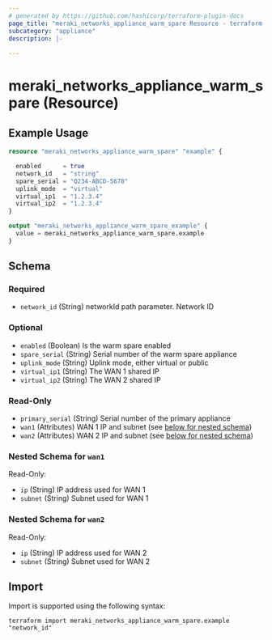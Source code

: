 ```yaml
---
# generated by https://github.com/hashicorp/terraform-plugin-docs
page_title: "meraki_networks_appliance_warm_spare Resource - terraform-provider-meraki"
subcategory: "appliance"
description: |-
  
---
```


# meraki_networks_appliance_warm_spare (Resource)



## Example Usage

```terraform
resource "meraki_networks_appliance_warm_spare" "example" {

  enabled      = true
  network_id   = "string"
  spare_serial = "Q234-ABCD-5678"
  uplink_mode  = "virtual"
  virtual_ip1  = "1.2.3.4"
  virtual_ip2  = "1.2.3.4"
}

output "meraki_networks_appliance_warm_spare_example" {
  value = meraki_networks_appliance_warm_spare.example
}
```

<!-- schema generated by tfplugindocs -->
## Schema

### Required

- `network_id` (String) networkId path parameter. Network ID

### Optional

- `enabled` (Boolean) Is the warm spare enabled
- `spare_serial` (String) Serial number of the warm spare appliance
- `uplink_mode` (String) Uplink mode, either virtual or public
- `virtual_ip1` (String) The WAN 1 shared IP
- `virtual_ip2` (String) The WAN 2 shared IP

### Read-Only

- `primary_serial` (String) Serial number of the primary appliance
- `wan1` (Attributes) WAN 1 IP and subnet (see [below for nested schema](#nestedatt--wan1))
- `wan2` (Attributes) WAN 2 IP and subnet (see [below for nested schema](#nestedatt--wan2))

<a id="nestedatt--wan1"></a>
### Nested Schema for `wan1`

Read-Only:

- `ip` (String) IP address used for WAN 1
- `subnet` (String) Subnet used for WAN 1


<a id="nestedatt--wan2"></a>
### Nested Schema for `wan2`

Read-Only:

- `ip` (String) IP address used for WAN 2
- `subnet` (String) Subnet used for WAN 2

## Import

Import is supported using the following syntax:

```shell
terraform import meraki_networks_appliance_warm_spare.example "network_id"
```
